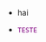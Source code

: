 - hai


- <code style= "color : purple">TESTE</code>
<!---
noutastisk/noutastisk is a ✨ special ✨ repository because its `README.md` (this file) appears on your GitHub profile.
You can click the Preview link to take a look at your changes.
--->
